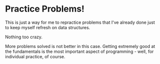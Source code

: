# Practice Problems!

This is just a way for me to repractice problems that I've already done just to keep myself refresh on data structures.

Nothing too crazy.

More problems solved is not better in this case. Getting extremely good at the fundamentals is the most important aspect of programming - well, for individual practice, of course.
